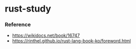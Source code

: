 # rust-study

### Reference

- https://wikidocs.net/book/16747
- https://rinthel.github.io/rust-lang-book-ko/foreword.html
